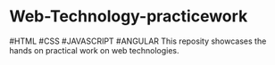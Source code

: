 # Web-Technology-practicework
#HTML #CSS #JAVASCRIPT #ANGULAR
This reposity showcases the hands on practical work on web technologies.  
